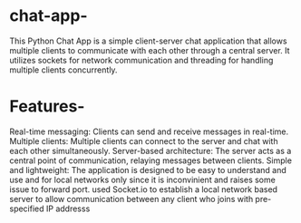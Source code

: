 # chat-app-

This Python Chat App is a simple client-server chat application that allows multiple clients to communicate with each other through a central server. It utilizes sockets for network communication and threading for handling multiple clients concurrently.

# Features-
Real-time messaging: Clients can send and receive messages in real-time.
Multiple clients: Multiple clients can connect to the server and chat with each other simultaneously.
Server-based architecture: The server acts as a central point of communication, relaying messages between clients.
Simple and lightweight: The application is designed to be easy to understand and use and for local networks only since it is inconvinient and raises some issue to forward port. 
used Socket.io to establish a local network based server to allow communication between any client who joins with pre-specified IP addresss
